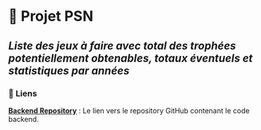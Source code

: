 # 🚀 Projet PSN

## _Liste des jeux à faire avec total des trophées potentiellement obtenables, totaux éventuels et statistiques par années_

### 🔗 Liens

**[Backend Repository](https://github.com/cedric-chimot/psn-back)** : Le lien vers le repository GitHub contenant le code backend.
